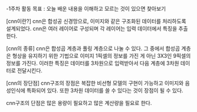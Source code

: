 -1주차 활동 목표 : 오늘 배운 내용을 이해하고 모르는 것이 있으면 찾아보기


[cnn이란?]
cnn은 합성공 신경망으로, 이미지와 같은 구조화된 데이터를 처리하도록 설계되었다. cnn은 여러 레이어로 구성되며 각 레이어는 입력 데이터에서 특징을 추출한다.

[cnn의 종류]
cnn은 합성곱 계층과 풀링 계층으로 나눌 수 있다. 
그 중에서 합성곱 계층은 형상을 유지하기 위한 기법으로 이미지 1픽셀의 정보를 가진 게 아닌 3X3인 9픽셀의 정보를 가진다. 이러한 특징은 데이터를 3차원으로 입력받아서 다음 계층에 3차원 데이터로 전달시킨다. 

[cnn의 장단점]
cnn구조의 장점은 복잡한 비선형 모델의 구현이 가능하고 이미지와 음성인식에 특화되어 있다. 또한 3차원 데이터를 쓸 수 있다는 것이 장점이 될 수 있다.

cnn구조의 단점은 많은 용량이 필요하고 많은 계산량을 필요로 한다. 